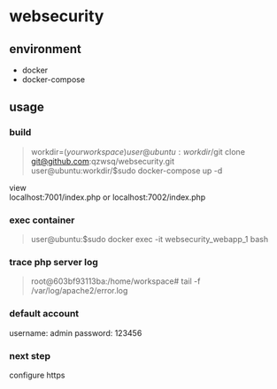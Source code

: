 # websecurity
## environment
- docker
- docker-compose

## usage
### build
> workdir=$(your workspace)  
> user@ubuntu:workdir/$git clone git@github.com:qzwsq/websecurity.git  
> user@ubuntu:workdir/$sudo docker-compose up -d  

view  
localhost:7001/index.php or localhost:7002/index.php<br>

### exec container 
> user@ubuntu:$sudo docker exec -it websecurity_webapp_1 bash

### trace php server log
> root@603bf93113ba:/home/workspace# tail -f /var/log/apache2/error.log 

### default account
username: admin password: 123456  

### next step
configure https 

